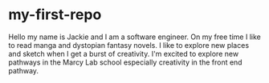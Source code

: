 # my-first-repo
Hello my name is Jackie and I am a software engineer.
On my free time I like to read manga and dystopian fantasy novels. 
I like to explore new places and sketch when I get a burst of creativity. 
I'm excited to explore new pathways in the Marcy Lab school especially creativity in the front end pathway.